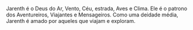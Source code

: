 Jarenth é o Deus do Ar, Vento, Céu, estrada, Aves e Clima. Ele é o patrono dos Aventureiros, Viajantes e Mensageiros. Como uma deidade média, Jarenth é amado por aqueles que viajam e exploram.

